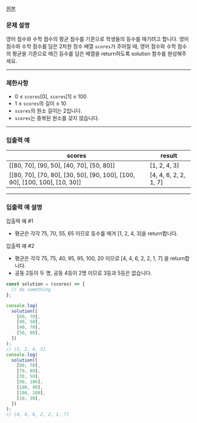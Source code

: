 [원본](https://school.programmers.co.kr/learn/courses/30/lessons/120882)

### **문제 설명**

영어 점수와 수학 점수의 평균 점수를 기준으로 학생들의 등수를 매기려고 합니다. 영어 점수와 수학 점수를 담은 2차원 정수 배열 `scores`가 주어질 때, 영어 점수와 수학 점수의 평균을 기준으로 매긴 등수를 담은 배열을 return하도록 solution 함수를 완성해주세요.

---

### 제한사항

- 0 ≤ `scores`[0], `scores`[1] ≤ 100
- 1 ≤ `scores`의 길이 ≤ 10
- `scores`의 원소 길이는 2입니다.
- `scores`는 중복된 원소를 갖지 않습니다.

---

### 입출력 예

| scores                                                                     | result                |
| -------------------------------------------------------------------------- | --------------------- |
| [[80, 70], [90, 50], [40, 70], [50, 80]]                                   | [1, 2, 4, 3]          |
| [[80, 70], [70, 80], [30, 50], [90, 100], [100, 90], [100, 100], [10, 30]] | [4, 4, 6, 2, 2, 1, 7] |

---

### 입출력 예 설명

입출력 예 #1

- 평균은 각각 75, 70, 55, 65 이므로 등수를 매겨 [1, 2, 4, 3]을 return합니다.

입출력 예 #2

- 평균은 각각 75, 75, 40, 95, 95, 100, 20 이므로 [4, 4, 6, 2, 2, 1, 7] 을 return합니다.
- 공동 2등이 두 명, 공동 4등이 2명 이므로 3등과 5등은 없습니다.

```jsx
const solution = (scores) => {
  // do something
};

console.log(
  solution([
    [80, 70],
    [90, 50],
    [40, 70],
    [50, 80],
  ])
);
// [1, 2, 4, 3]
console.log(
  solution([
    [80, 70],
    [70, 80],
    [30, 50],
    [90, 100],
    [100, 90],
    [100, 100],
    [10, 30],
  ])
);
// [4, 4, 6, 2, 2, 1, 7]
```
